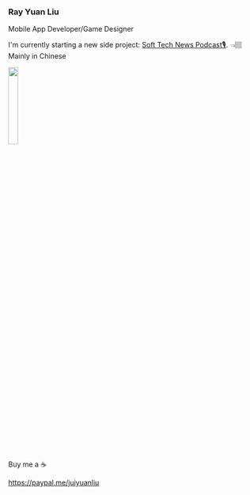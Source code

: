 ### Ray Yuan Liu

Mobile App Developer/Game Designer

I'm currently starting a new side project: [Soft Tech News Podcast🎙](https://open.spotify.com/show/53fKWSjXwdX0r1ZG484YUu). 👈🏽 Mainly in Chinese

<img src="https://user-images.githubusercontent.com/4803452/87568813-c7b30580-c6b5-11ea-9fb9-e1617e5f0f42.png" height="20%" width="20%" />

Buy me a ☕️ 

https://paypal.me/juiyuanliu


<!--
**YuanLiou/YuanLiou** is a ✨ _special_ ✨ repository because its `README.md` (this file) appears on your GitHub profile.

Here are some ideas to get you started:

- 🔭 I’m currently working on ...
- 🌱 I’m currently learning ...
- 👯 I’m looking to collaborate on ...
- 🤔 I’m looking for help with ...
- 💬 Ask me about ...
- 📫 How to reach me: ...
- 😄 Pronouns: ...
- ⚡ Fun fact: ...
-->
